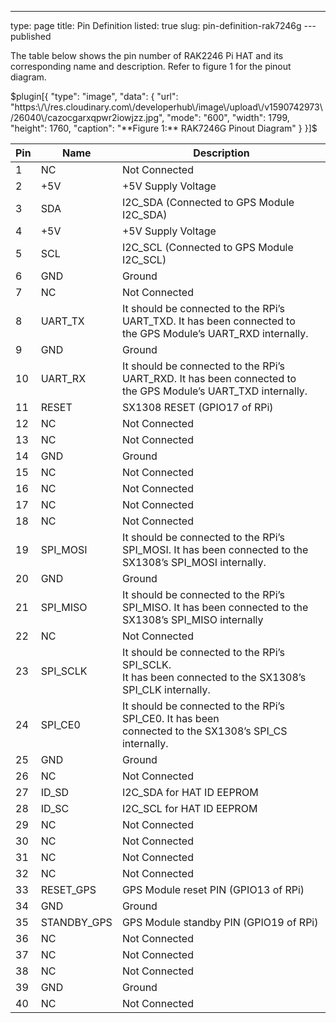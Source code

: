 ---
type: page
title: Pin Definition
listed: true
slug: pin-definition-rak7246g
---published

The table below shows the pin number of RAK2246 Pi HAT and its corresponding name and description. Refer to figure 1 for the pinout diagram. 

$plugin[{
    "type": "image",
    "data": {
        "url": "https:\/\/res.cloudinary.com\/developerhub\/image\/upload\/v1590742973\/26040\/cazocgarxqpwr2iowjzz.jpg",
        "mode": "600",
        "width": 1799,
        "height": 1760,
        "caption": "**Figure 1:** RAK7246G Pinout Diagram"
    }
}]$

| **Pin** | **Name** | **Description** | 
| ---- | ---- | ---- | 
| 1 | NC | Not Connected | 
| 2 | +5V | +5V Supply Voltage | 
| 3 | SDA | I2C_SDA (Connected to GPS Module I2C_SDA) | 
| 4 | +5V | +5V Supply Voltage | 
| 5 | SCL | I2C_SCL (Connected to GPS Module I2C_SCL) | 
| 6 | GND | Ground | 
| 7 | NC | Not Connected | 
| 8 | UART_TX | It should be connected to the RPi’s UART_TXD. It has been connected to<br>the GPS Module’s UART_RXD internally. | 
| 9 | GND | Ground | 
| 10 | UART_RX | It should be connected to the RPi’s UART_RXD. It has been connected to<br>the GPS Module’s UART_TXD internally. | 
| 11 | RESET | SX1308 RESET (GPIO17 of RPi) | 
| 12 | NC | Not Connected | 
| 13 | NC | Not Connected | 
| 14 | GND | Ground | 
| 15 | NC | Not Connected | 
| 16 | NC | Not Connected | 
| 17 | NC | Not Connected | 
| 18 | NC | Not Connected | 
| 19 | SPI_MOSI | It should be connected to the RPi’s SPI_MOSI. It has been connected to the SX1308’s SPI_MOSI internally. | 
| 20 | GND | Ground | 
| 21 | SPI_MISO | It should be connected to the RPi’s SPI_MISO. It has been connected to the SX1308’s SPI_MISO internally | 
| 22 | NC | Not Connected | 
| 23 | SPI_SCLK | It should be connected to the RPi’s SPI_SCLK.<br>It has been connected to the SX1308’s SPI_CLK internally. | 
| 24 | SPI_CE0 | It should be connected to the RPi’s SPI_CE0. It has been<br>connected to the SX1308’s SPI_CS internally. | 
| 25 | GND | Ground | 
| 26 | NC | Not Connected | 
| 27 | ID_SD | I2C_SDA for HAT ID EEPROM | 
| 28 | ID_SC | I2C_SCL for HAT ID EEPROM | 
| 29 | NC | Not Connected | 
| 30 | NC | Not Connected | 
| 31 | NC | Not Connected | 
| 32 | NC | Not Connected | 
| 33 | RESET_GPS | GPS Module reset PIN (GPIO13 of RPi) | 
| 34 | GND | Ground | 
| 35 | STANDBY_GPS | GPS Module standby PIN (GPIO19 of RPi) | 
| 36 | NC | Not Connected | 
| 37 | NC | Not Connected | 
| 38 | NC | Not Connected | 
| 39 | GND | Ground | 
| 40 | NC | Not Connected | 


